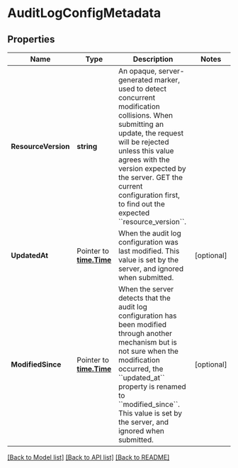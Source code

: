 # AuditLogConfigMetadata

## Properties

Name | Type | Description | Notes
------------ | ------------- | ------------- | -------------
**ResourceVersion** | **string** | An opaque, server-generated marker, used to detect concurrent modification collisions. When submitting an update, the request will be rejected unless this value agrees with the version expected by the server. GET the current configuration first, to find out the expected &#x60;&#x60;resource_version&#x60;&#x60;.  | 
**UpdatedAt** | Pointer to [**time.Time**](time.Time.md) | When the audit log configuration was last modified. This value is set by the server, and ignored when submitted.  | [optional] 
**ModifiedSince** | Pointer to [**time.Time**](time.Time.md) | When the server detects that the audit log configuration has been modified through another mechanism but is not sure when the modification occurred, the &#x60;&#x60;updated_at&#x60;&#x60; property is renamed to &#x60;&#x60;modified_since&#x60;&#x60;. This value is set by the server, and ignored when submitted.  | [optional] 

[[Back to Model list]](../README.md#documentation-for-models) [[Back to API list]](../README.md#documentation-for-api-endpoints) [[Back to README]](../README.md)


